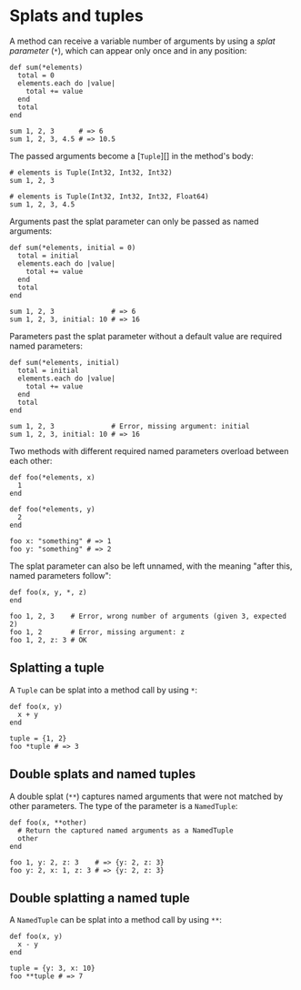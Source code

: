 # Splats and tuples

A method can receive a variable number of arguments by using a *splat parameter* (`*`), which can appear only once and in any position:

```crystal
def sum(*elements)
  total = 0
  elements.each do |value|
    total += value
  end
  total
end

sum 1, 2, 3      # => 6
sum 1, 2, 3, 4.5 # => 10.5
```

The passed arguments become a [`Tuple`][] in the method's body:

```crystal
# elements is Tuple(Int32, Int32, Int32)
sum 1, 2, 3

# elements is Tuple(Int32, Int32, Int32, Float64)
sum 1, 2, 3, 4.5
```

Arguments past the splat parameter can only be passed as named arguments:

```crystal
def sum(*elements, initial = 0)
  total = initial
  elements.each do |value|
    total += value
  end
  total
end

sum 1, 2, 3              # => 6
sum 1, 2, 3, initial: 10 # => 16
```

Parameters past the splat parameter without a default value are required named parameters:

```crystal
def sum(*elements, initial)
  total = initial
  elements.each do |value|
    total += value
  end
  total
end

sum 1, 2, 3              # Error, missing argument: initial
sum 1, 2, 3, initial: 10 # => 16
```

Two methods with different required named parameters overload between each other:

```crystal
def foo(*elements, x)
  1
end

def foo(*elements, y)
  2
end

foo x: "something" # => 1
foo y: "something" # => 2
```

The splat parameter can also be left unnamed, with the meaning "after this, named parameters follow":

```crystal
def foo(x, y, *, z)
end

foo 1, 2, 3    # Error, wrong number of arguments (given 3, expected 2)
foo 1, 2       # Error, missing argument: z
foo 1, 2, z: 3 # OK
```

## Splatting a tuple

A `Tuple` can be splat into a method call by using `*`:

```crystal
def foo(x, y)
  x + y
end

tuple = {1, 2}
foo *tuple # => 3
```

## Double splats and named tuples

A double splat (`**`) captures named arguments that were not matched by other parameters. The type of the parameter is a `NamedTuple`:

```crystal
def foo(x, **other)
  # Return the captured named arguments as a NamedTuple
  other
end

foo 1, y: 2, z: 3    # => {y: 2, z: 3}
foo y: 2, x: 1, z: 3 # => {y: 2, z: 3}
```

## Double splatting a named tuple

A `NamedTuple` can be splat into a method call by using `**`:

```crystal
def foo(x, y)
  x - y
end

tuple = {y: 3, x: 10}
foo **tuple # => 7
```
